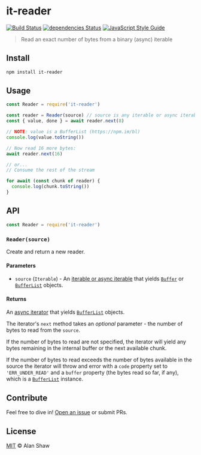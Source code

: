 # it-reader

[![Build Status](https://travis-ci.org/alanshaw/it-reader.svg?branch=master)](https://travis-ci.org/alanshaw/it-reader)
[![dependencies Status](https://status.david-dm.org/gh/alanshaw/it-reader.svg)](https://david-dm.org/alanshaw/it-reader)
[![JavaScript Style Guide](https://img.shields.io/badge/code_style-standard-brightgreen.svg)](https://standardjs.com)

> Read an exact number of bytes from a binary (async) iterable

## Install

```sh
npm install it-reader
```

## Usage

```js
const Reader = require('it-reader')

const reader = Reader(source) // source is any iterable or async iterable
const { value, done } = await reader.next(8)

// NOTE: value is a BufferList (https://npm.im/bl)
console.log(value.toString())

// Now read 16 more bytes:
await reader.next(16)

// or...
// Consume the rest of the stream

for await (const chunk of reader) {
  console.log(chunk.toString())
}
```

## API

```js
const Reader = require('it-reader')
```

### `Reader(source)`

Create and return a new reader.

#### Parameters

* `source` (`Iterable`) - An [iterable or async iterable](https://developer.mozilla.org/en-US/docs/Web/JavaScript/Reference/Iteration_protocols) that yields [`Buffer`](https://npm.im/buffer) or [`BufferList`](https://npm.im/bl) objects.

#### Returns

An [async iterator](https://developer.mozilla.org/en-US/docs/Web/JavaScript/Reference/Iteration_protocols#The_iterator_protocol) that yields [`BufferList`](https://npm.im/bl) objects.

The iterator's `next` method takes an _optional_ parameter - the number of bytes to read from the `source`.

If the number of bytes to read are not specified, the iterator will yield any bytes remaining in the internal buffer or the next available chunk.

If the number of bytes to read exceeds the number of bytes available in the source the iterator will throw and error with a `code` property set to `'ERR_UNDER_READ'` and a `buffer` property (the bytes read so far, if any), which is a [`BufferList`](https://npm.im/bl) instance.

## Contribute

Feel free to dive in! [Open an issue](https://github.com/alanshaw/it-reader/issues/new) or submit PRs.

## License

[MIT](LICENSE) © Alan Shaw
